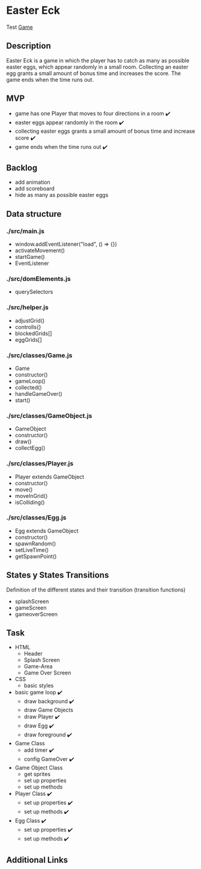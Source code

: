# Easter Eck

Test [Game](https://haukeeckel.github.io/easter-eck/)

## Description
Easter Eck is a game in which the player has to catch as many as possible easter eggs, which appear randomly in a small room. Collecting an easter egg grants a small amount of bonus time and increases the score. The game ends when the time runs out.


## MVP
- game has one Player that moves to four directions in a room :heavy_check_mark:
- easter eggs appear randomly in the room :heavy_check_mark:
- collecting easter eggs grants a small amount of bonus time and increase score :heavy_check_mark:
- game ends when the time runs out :heavy_check_mark:


## Backlog
- add animation
- add scoreboard
- hide as many as possible easter eggs


## Data structure

### ./src/main.js
- window.addEventListener("load", () => {})
- activateMovement()
- startGame()
- EventListener

### ./src/domElements.js
- querySelectors

### ./src/helper.js
- adjustGrid()
- controlls{}
- blockedGrids[]
- eggGrids[]

### ./src/classes/Game.js
- Game
- constructor()
- gameLoop()
- collected()
- handleGameOver()
- start()

### ./src/classes/GameObject.js
- GameObject
- constructor()
- draw()
- collectEgg()
  
### ./src/classes/Player.js
- Player extends GameObject
- constructor()
- move()
- moveInGrid()
- isColliding()
  
### ./src/classes/Egg.js
- Egg extends GameObject
- constructor()
- spawnRandom()
- setLiveTime()
- getSpawnPoint()


## States y States Transitions
Definition of the different states and their transition (transition functions)

- splashScreen
- gameScreen
- gameoverScreen


## Task
- HTML
  - Header
  - Splash Screen
  - Game-Area
  - Game Over Screen
- CSS
  - basic styles
- basic game loop :heavy_check_mark:
  - draw background :heavy_check_mark:
  - draw Game Objects 
  - draw Player :heavy_check_mark:
  - draw Egg :heavy_check_mark:
  - draw foreground :heavy_check_mark:
- Game Class
  - add timer :heavy_check_mark:
  - config GameOver :heavy_check_mark:
- Game Object Class
  - get sprites
  - set up properties
  - set up methods
- Player Class :heavy_check_mark:
  - set up properties :heavy_check_mark:
  - set up methods :heavy_check_mark:
- Egg Class :heavy_check_mark:
  - set up properties :heavy_check_mark:
  - set up methods :heavy_check_mark:


## Additional Links

